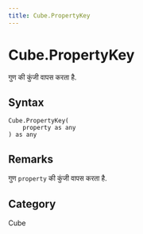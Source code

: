```yaml
---
title: Cube.PropertyKey
---
```


# Cube.PropertyKey


गुण की कुंजी वापस करता है.


## Syntax

```powerquery
Cube.PropertyKey(
    property as any
) as any
```


## Remarks

गुण <code>property</code> की कुंजी वापस करता है.



## Category
Cube

